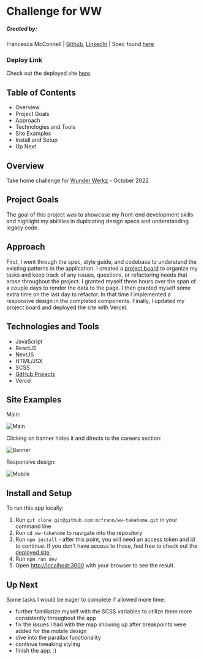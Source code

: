 # Challenge for WW

##### Created by:

Francesca McConnell | [Github](https://github.com/mcfrann), [LinkedIn](https://www.linkedin.com/in/francesca-mcconnell/)
| Spec found [here](https://www.figma.com/file/pdHPD5ye6lpkfkfkRoQX3o/Sofia's-Code-Test?node-id=0%3A1)

### Deploy Link

Check out the deployed site [here](https://ww-takehome-francesca.vercel.app/).

## Table of Contents

- Overview
- Project Goals
- Approach
- Technologies and Tools
- Site Examples
- Install and Setup
- Up Next

## Overview

Take home challenge for [Wunder Werkz](https://www.iheartwunderwerkz.com/) - October 2022

## Project Goals

The goal of this project was to showcase my front-end development skills and highlight my abilities in duplicating design specs and understanding legacy code.

## Approach

First, I went through the spec, style guide, and codebase to understand the existing patterns in the application. I created a [project board](https://github.com/users/mcfrann/projects/3) to organize my tasks and keep track of any issues, questions, or refactoring needs that arose throughout the project. I granted myself three hours over the span of a couple days to render the data to the page. I then granted myself some extra time on the last day to refactor. In that time I implemented a responsive design in the completed components. Finally, I updated my project board and deployed the site with Vercel.

## Technologies and Tools

- JavaScript
- ReactJS
- NextJS
- HTML/JSX
- SCSS
- [GitHub Projects](https://github.com/users/mcfrann/projects/3)
- Vercel

## Site Examples

Main:

![Main](https://media.giphy.com/media/xyrFTNHMpA42jTPqxU/giphy.gif)

Clicking on banner hides it and directs to the careers section:

![Banner](https://media.giphy.com/media/PfWcLgzlB9dnuVWXdv/giphy.gif)

Responsive design:

![Mobile](https://media.giphy.com/media/UD9NRTERm8kxHFYnJK/giphy.gif)

## Install and Setup

To run this app locally:

1. Run `git clone git@github.com:mcfrann/ww-takehome.git` in your command line
2. Run `cd ww-takehome` to navigate into the repository
3. Run `npm install` - after this point, you will need an access token and id to continue. If you don't have access to those, feel free to check out the [deployed site](https://ww-takehome-francesca.vercel.app/).
4. Run `npm run dev`
5. Open [http://localhost:3000](http://localhost:3000) with your browser to see the result.

## Up Next

Some tasks I would be eager to complete if allowed more time:
  - further familiarize myself with the SCSS variables to utilize them more consistently throughout the app
  - fix the issues I had with the map showing up after breakpoints were added for the mobile design
  - dive into the parallax functionality
  - continue tweaking styling
  - finish the app. :)

